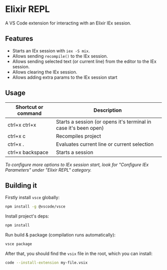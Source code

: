 # Elixir REPL

A VS Code extension for interacting with an Elixir IEx session.

## Features

* Starts an IEx session with `iex -S mix`.
* Allows sending `recompile()` to the IEx session.
* Allows sending selected text (or current line) from the editor to the IEx session.
* Allows clearing the IEx session.
* Allows adding extra params to the IEx session start

## Usage

| Shortcut or command | Description |
|--|--|
| ctrl+x ctrl+x | Starts a session (or opens it's terminal in case it's been open) |
| ctrl+x c | Recompiles project |
| ctrl+x . | Evaluates current line or current selection |
| ctrl+x backspace | Starts a session |

*To configure more options to IEx session start, look for "Configure IEx Parameters" under "Elixir REPL" category.*

## Building it

Firstly install `vsce` globally:
```bash
npm install -g @vscode/vsce
```

Install project's deps:
```bash
npm install
```

Run build & package (compilation runs automatically):
```bash
vsce package
```

After that, you should find the `vsix` file in the root, which you can install:
```bash
code --install-extension my-file.vsix
```
